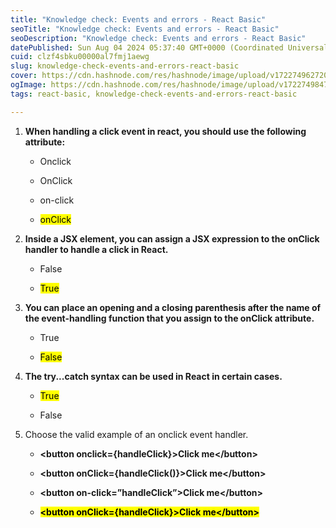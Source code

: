 ```yaml
---
title: "Knowledge check: Events and errors - React Basic"
seoTitle: "Knowledge check: Events and errors - React Basic"
seoDescription: "Knowledge check: Events and errors - React Basic"
datePublished: Sun Aug 04 2024 05:37:40 GMT+0000 (Coordinated Universal Time)
cuid: clzf4sbku00000al7fmj1aewg
slug: knowledge-check-events-and-errors-react-basic
cover: https://cdn.hashnode.com/res/hashnode/image/upload/v1722749627203/9b445c8a-768b-4ca1-aa04-24f0fb1db35d.png
ogImage: https://cdn.hashnode.com/res/hashnode/image/upload/v1722749847518/3772dcbd-077f-473a-88ca-845fee9bf089.png
tags: react-basic, knowledge-check-events-and-errors-react-basic

---
```


1. **When handling a click event in react, you should use the following attribute:**
    
    * Onclick
        
    * OnClick
        
    * on-click
        
    * <mark>onClick</mark>
        
2. **Inside a JSX element, you can assign a JSX expression to the onClick handler to handle a click in React.**
    
    * False
        
    * <mark>True</mark>
        
3. **You can place an opening and a closing parenthesis after the name of the event-handling function that you assign to the onClick attribute.**
    
    * True
        
    * <mark>False</mark>
        
4. **The try...catch syntax can be used in React in certain cases.**
    
    * <mark>True</mark>
        
    * False
        
5. Choose the valid example of an onclick event handler.
    
    * **&lt;button onclick={handleClick}&gt;Click me&lt;/button&gt;**
        
    * **&lt;button onClick={handleClick()}&gt;Click me&lt;/button&gt;**
        
    * **&lt;button on-click=”handleClick”&gt;Click me&lt;/button&gt;**
        
    * **<mark>&lt;button onClick={handleClick}&gt;Click me&lt;/button&gt;</mark>**